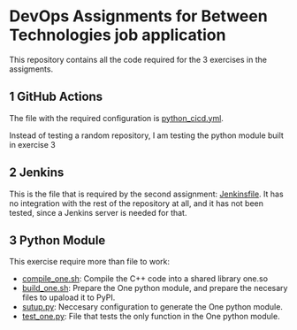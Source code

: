 # DevOps Assignments for Between Technologies job application

This repository contains all the code required for the 3 exercises in the assigments.

## 1 GitHub Actions

The file with the required configuration
is [python_cicd.yml](https://github.com/Alexgar24/between_assingments/blob/main/.github/workflows/python_cicd.yml).

Instead of testing a random repository, I am testing the python module built in exercise 3


## 2 Jenkins

This is the file that is required by the second assignment:
[Jenkinsfile](https://github.com/Alexgar24/between_assingments/blob/main/Jenkinsfile).
It has no integration with the rest of the repository at all, and it has not been tested, since a Jenkins server is needed for that.


## 3 Python Module

This exercise require more than file to work:
 - [compile_one.sh](https://github.com/Alexgar24/between_assingments/blob/main/compile_one.sh): Compile the C++ code into a shared library one.so
 - [build_one.sh](https://github.com/Alexgar24/between_assingments/blob/main/build_one.sh): Prepare the One python module,
and prepare the necesary files to upaload it to PyPI.
 - [sutup.py](https://github.com/Alexgar24/between_assingments/blob/main/sutup.py): Neccesary configuration to generate the One python module.
 - [test_one.py](https://github.com/Alexgar24/between_assingments/blob/main/test_one.py): File that tests the only function in the One python module.
